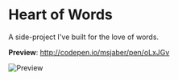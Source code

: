 # Heart of Words

A side-project I've built for the love of words.

**Preview**: http://codepen.io/msjaber/pen/oLxJGv

![Preview](https://github.com/msjaber/heart-of-words/blob/master/preview.png?raw=true "Preview")
